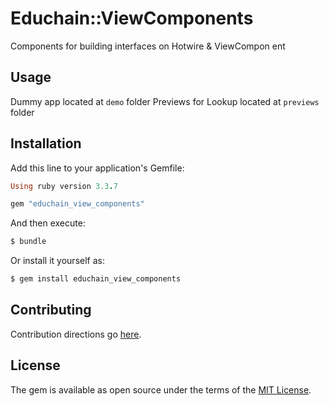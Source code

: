 # Educhain::ViewComponents
Components for building interfaces on Hotwire & ViewCompon ent

## Usage
Dummy app located at `demo` folder
Previews for Lookup located at `previews` folder

## Installation
Add this line to your application's Gemfile:

```ruby
Using ruby version 3.3.7

gem "educhain_view_components"
```

And then execute:
```bash
$ bundle
```

Or install it yourself as:
```bash
$ gem install educhain_view_components
```

## Contributing
Contribution directions go [here](CONTRIBUTING.md).

## License
The gem is available as open source under the terms of the [MIT License](https://opensource.org/licenses/MIT).
